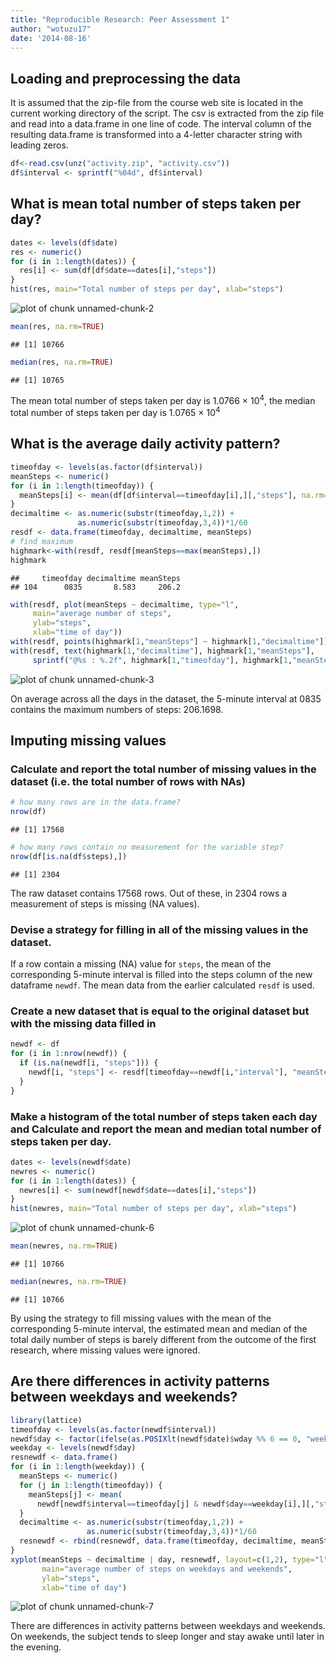 ```yaml
---
title: "Reproducible Research: Peer Assessment 1"
author: "wotuzu17"
date: '2014-08-16'
---
```


## Loading and preprocessing the data
It is assumed that the zip-file from the course web site is located in the current working directory of the script. The csv is extracted from the zip file and read into a data.frame in one line of code. The interval column of the resulting data.frame is transformed into a 4-letter character string with leading zeros.

```r
df<-read.csv(unz("activity.zip", "activity.csv"))
df$interval <- sprintf("%04d", df$interval)
```

## What is mean total number of steps taken per day?

```r
dates <- levels(df$date)
res <- numeric()
for (i in 1:length(dates)) {
  res[i] <- sum(df[df$date==dates[i],"steps"])
}
hist(res, main="Total number of steps per day", xlab="steps")
```

![plot of chunk unnamed-chunk-2](figure/unnamed-chunk-2.png) 

```r
mean(res, na.rm=TRUE)
```

```
## [1] 10766
```

```r
median(res, na.rm=TRUE)
```

```
## [1] 10765
```

The mean total number of steps taken per day is 1.0766 &times; 10<sup>4</sup>, the median total number of steps taken per day is 1.0765 &times; 10<sup>4</sup>

## What is the average daily activity pattern?

```r
timeofday <- levels(as.factor(df$interval))
meanSteps <- numeric()
for (i in 1:length(timeofday)) {
  meanSteps[i] <- mean(df[df$interval==timeofday[i],][,"steps"], na.rm=TRUE)
}
decimaltime <- as.numeric(substr(timeofday,1,2)) +
               as.numeric(substr(timeofday,3,4))*1/60
resdf <- data.frame(timeofday, decimaltime, meanSteps)
# find maximum
highmark<-with(resdf, resdf[meanSteps==max(meanSteps),])
highmark
```

```
##     timeofday decimaltime meanSteps
## 104      0835       8.583     206.2
```

```r
with(resdf, plot(meanSteps ~ decimaltime, type="l",
     main="average number of steps",
     ylab="steps",
     xlab="time of day"))
with(resdf, points(highmark[1,"meanSteps"] ~ highmark[1,"decimaltime"]))
with(resdf, text(highmark[1,"decimaltime"], highmark[1,"meanSteps"], 
     sprintf("@%s : %.2f", highmark[1,"timeofday"], highmark[1,"meanSteps"]), pos=4))
```

![plot of chunk unnamed-chunk-3](figure/unnamed-chunk-3.png) 

On average across all the days in the dataset, the 5-minute interval at 0835 contains the maximum numbers of steps: 206.1698.

## Imputing missing values
### Calculate and report the total number of missing values in the dataset (i.e. the total number of rows with NAs)

```r
# how many rows are in the data.frame?
nrow(df)
```

```
## [1] 17568
```

```r
# how many rows contain no measurement for the variable step?
nrow(df[is.na(df$steps),])
```

```
## [1] 2304
```

The raw dataset contains 17568 rows. Out of these, in 2304 rows a measurement of steps is missing (NA values).

### Devise a strategy for filling in all of the missing values in the dataset. 
If a row contain a missing (NA) value for `steps`, the mean of the corresponding 5-minute interval is filled into the steps column of the new dataframe `newdf`. The mean data from the earlier calculated `resdf` is used. 
### Create a new dataset that is equal to the original dataset but with the missing data filled in

```r
newdf <- df
for (i in 1:nrow(newdf)) {
  if (is.na(newdf[i, "steps"])) {
    newdf[i, "steps"] <- resdf[timeofday==newdf[i,"interval"], "meanSteps"]
  }
}
```

### Make a histogram of the total number of steps taken each day and Calculate and report the mean and median total number of steps taken per day.

```r
dates <- levels(newdf$date)
newres <- numeric()
for (i in 1:length(dates)) {
  newres[i] <- sum(newdf[newdf$date==dates[i],"steps"])
}
hist(newres, main="Total number of steps per day", xlab="steps")
```

![plot of chunk unnamed-chunk-6](figure/unnamed-chunk-6.png) 

```r
mean(newres, na.rm=TRUE)
```

```
## [1] 10766
```

```r
median(newres, na.rm=TRUE)
```

```
## [1] 10766
```

By using the strategy to fill missing values with the mean of the corresponding 5-minute interval, the estimated mean and median of the total daily number of steps is barely different from the outcome of the first research, where missing values were ignored.

## Are there differences in activity patterns between weekdays and weekends?

```r
library(lattice)
timeofday <- levels(as.factor(newdf$interval))
newdf$day <- factor(ifelse(as.POSIXlt(newdf$date)$wday %% 6 == 0, "weekend", "weekday"))
weekday <- levels(newdf$day)
resnewdf <- data.frame()
for (i in 1:length(weekday)) {
  meanSteps <- numeric()
  for (j in 1:length(timeofday)) {
    meanSteps[j] <- mean(
      newdf[newdf$interval==timeofday[j] & newdf$day==weekday[i],][,"steps"])
  }
  decimaltime <- as.numeric(substr(timeofday,1,2)) +
                 as.numeric(substr(timeofday,3,4))*1/60
  resnewdf <- rbind(resnewdf, data.frame(timeofday, decimaltime, meanSteps, day=weekday[i]))
}
xyplot(meanSteps ~ decimaltime | day, resnewdf, layout=c(1,2), type="l",
       main="average number of steps on weekdays and weekends",
       ylab="steps",
       xlab="time of day")
```

![plot of chunk unnamed-chunk-7](figure/unnamed-chunk-7.png) 

There are differences in activity patterns between weekdays and weekends. On weekends, the subject tends to sleep longer and stay awake until later in the evening. 
